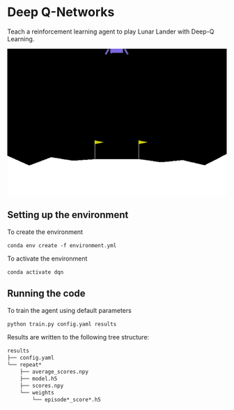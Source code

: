 # Deep Q-Networks

Teach a reinforcement learning agent to play Lunar Lander with Deep-Q Learning.

![](example.gif)

## Setting up the environment

To create the environment

    conda env create -f environment.yml

To activate the environment

    conda activate dqn

## Running the code

To train the agent using default parameters

    python train.py config.yaml results
  
Results are written to the following tree structure:

    results
    ├── config.yaml
    └── repeat*
        ├── average_scores.npy
        ├── model.h5
        ├── scores.npy
        └── weights
            └── episode*_score*.h5
